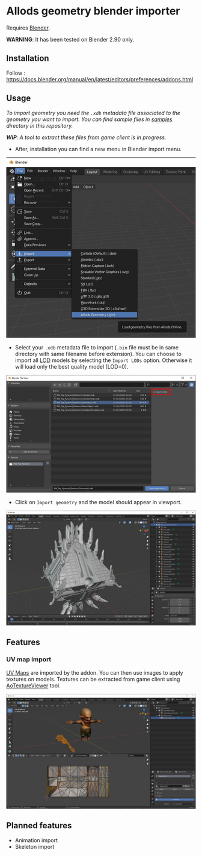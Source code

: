 # Allods geometry blender importer

Requires [Blender](https://www.blender.org/download/). 

**WARNING**: It has been tested on Blender 2.90 only.

## Installation 

Follow : https://docs.blender.org/manual/en/latest/editors/preferences/addons.html

## Usage

*To import geometry you need the `.xdb` metadata file associated to the geometry you want to import. You can find sample files in [samples](samples) directory in this repository.*

***WIP**: A tool to extract these files from game client is in progress.*

* After, installation you can find a new menu in Blender import menu.

![](doc/menu.jpg)

* Select your `.xdb` metadata file to import (`.bin` file must be in same directory with same filename before extension). You can choose to import all [LOD](https://fr.wikipedia.org/wiki/Level_of_detail) models by selecting the `Import LODs` option. Otherwise it will load only the best quality model (LOD=0).

![](doc/import.jpg)

* Click on `Import geometry` and the model should appear in viewport.

![](doc/model.jpg)

## Features

### UV map import

[UV Maps](https://en.wikipedia.org/wiki/UV_mapping) are imported by the addon. You can then use images to apply textures on models. Textures can be extracted from game client using [AoTextureViewer](https://alloder.pro/files/file/361-ao-texture-viewer/) tool.

![](doc/textures.jpg)

## Planned features

* Animation import
* Skeleton import

